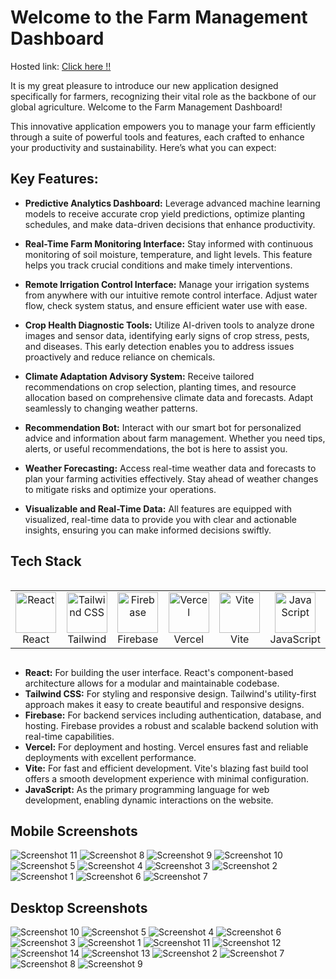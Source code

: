 # Welcome to the Farm Management Dashboard
Hosted link: [Click here !!](https://code-craftor.vercel.app)

It is my great pleasure to introduce our new application designed specifically for farmers, recognizing their vital role as the backbone of our global agriculture. Welcome to the Farm Management Dashboard!

This innovative application empowers you to manage your farm efficiently through a suite of powerful tools and features, each crafted to enhance your productivity and sustainability. Here’s what you can expect:

## Key Features:

- **Predictive Analytics Dashboard:** Leverage advanced machine learning models to receive accurate crop yield predictions, optimize planting schedules, and make data-driven decisions that enhance productivity.

- **Real-Time Farm Monitoring Interface:** Stay informed with continuous monitoring of soil moisture, temperature, and light levels. This feature helps you track crucial conditions and make timely interventions.

- **Remote Irrigation Control Interface:** Manage your irrigation systems from anywhere with our intuitive remote control interface. Adjust water flow, check system status, and ensure efficient water use with ease.

- **Crop Health Diagnostic Tools:** Utilize AI-driven tools to analyze drone images and sensor data, identifying early signs of crop stress, pests, and diseases. This early detection enables you to address issues proactively and reduce reliance on chemicals.

- **Climate Adaptation Advisory System:** Receive tailored recommendations on crop selection, planting times, and resource allocation based on comprehensive climate data and forecasts. Adapt seamlessly to changing weather patterns.

- **Recommendation Bot:** Interact with our smart bot for personalized advice and information about farm management. Whether you need tips, alerts, or useful recommendations, the bot is here to assist you.

- **Weather Forecasting:** Access real-time weather data and forecasts to plan your farming activities effectively. Stay ahead of weather changes to mitigate risks and optimize your operations.

- **Visualizable and Real-Time Data:** All features are equipped with visualized, real-time data to provide you with clear and actionable insights, ensuring you can make informed decisions swiftly.


## Tech Stack

<div style="display: flex; align-items: flex-start; align: center">
  <table align="center">
    <tr>
      <td align="center" width="96">
        <img src="https://techstack-generator.vercel.app/react-icon.svg" alt="React" width="65" height="65" />
        <br>React
      </td>
      <td align="center" width="96">
        <img src="https://skillicons.dev/icons?i=tailwind" width="65" height="65" alt="Tailwind CSS" />
        <br>Tailwind
      </td>
      <td align="center" width="96">
        <img src="https://skillicons.dev/icons?i=firebase" width="65" height="65" alt="Firebase" />
        <br>Firebase
      </td>
      <td align="center" width="96">
        <img src="https://skillicons.dev/icons?i=vercel" width="65" height="65" alt="Vercel" />
        <br>Vercel
      </td>
      <td align="center" width="96">
        <img src="https://skillicons.dev/icons?i=vite" width="65" height="65" alt="Vite" />
        <br>Vite
      </td>
      <td align="center" width="96">
        <img src="https://techstack-generator.vercel.app/js-icon.svg" alt="JavaScript" width="65" height="65" />
        <br>JavaScript
      </td>
    </tr>
  </table>
  <br><br>
</div>

- **React:** For building the user interface. React's component-based architecture allows for a modular and maintainable codebase.
- **Tailwind CSS:** For styling and responsive design. Tailwind's utility-first approach makes it easy to create beautiful and responsive designs.
- **Firebase:** For backend services including authentication, database, and hosting. Firebase provides a robust and scalable backend solution with real-time capabilities.
- **Vercel:** For deployment and hosting. Vercel ensures fast and reliable deployments with excellent performance.
- **Vite:** For fast and efficient development. Vite's blazing fast build tool offers a smooth development experience with minimal configuration.
- **JavaScript:** As the primary programming language for web development, enabling dynamic interactions on the website.


## Mobile Screenshots
 ![Screenshot 11](https://drive.google.com/uc?export=view&id=1VaO5WQMiiGdHSozw0qFbOFA4E8K1ddzX)
 ![Screenshot 8](https://drive.google.com/uc?export=view&id=1FZ8HtDuc79-_TMlDgFFRHV80ZqkFWNQ4)
 ![Screenshot 9](https://drive.google.com/uc?export=view&id=1mzyx11TepupU-gADtRscAulqUsLAibYg)
 ![Screenshot 10](https://drive.google.com/uc?export=view&id=1VcZz_wCy1lpcZp9CVq_IQzIsbKHnkNg5)
 ![Screenshot 5](https://drive.google.com/uc?export=view&id=1woTQ-kNYgGjVpAGMdWj600Q4Rcqd8EEi)
![Screenshot 4](https://drive.google.com/uc?export=view&id=1R39R61Ei35nWwjtlrzHSyhu0vXeANvnK)
 ![Screenshot 3](https://drive.google.com/uc?export=view&id=1Esh47HNqqT1Q-BeIMr4jX0W7yzU1sh12)
![Screenshot 2](https://drive.google.com/uc?export=view&id=1m5T8ng245U4y3o7gKt5auSSRThIXNBrf)
![Screenshot 1](https://drive.google.com/uc?export=view&id=1ifnRUtN-4kD4Nn_R368AYFqEUkkZ-jQ9)
![Screenshot 6](https://drive.google.com/uc?export=view&id=1dq6nHhVFqEvxIks2vQIWse5de3Isa72U)
![Screenshot 7](https://drive.google.com/uc?export=view&id=1dSQ_l-F3AJkKRMdlTPFz1p2i29SqrTH-)

## Desktop Screenshots
![Screenshot 10](https://drive.google.com/uc?export=view&id=1gICgZO0x35zFZhulBzwSkI8X-otvA6fx)
 ![Screenshot 5](https://drive.google.com/uc?export=view&id=1HyglDTvOkm6zvqE4kFA8lTRLdf5A4FP5)
 ![Screenshot 4](https://drive.google.com/uc?export=view&id=1zLSTUN6__aTdEcKIKwXUwlKN5TGZcAyI)
 ![Screenshot 6](https://drive.google.com/uc?export=view&id=1Dv9tSHG0-vLtKUsHjD2gxUSag-2fE4Vo)
 ![Screenshot 3](https://drive.google.com/uc?export=view&id=1AKnrU3ul3UDljdMg2a7dapFbavdfgncR)
 ![Screenshot 1](https://drive.google.com/uc?export=view&id=17KUBqTiZXCDiVyrVN4Wj9boGZPSErm0l)
![Screenshot 11](https://drive.google.com/uc?export=view&id=1vQF9gjx9cwGJcUzAERoFmcDsvaqpmY9T)
 ![Screenshot 12](https://drive.google.com/uc?export=view&id=1XXrMAaAGjHFtkyPcukditBeK3szKZplO)
![Screenshot 14](https://drive.google.com/uc?export=view&id=1l9jJC-Ytj2iaCPSEwZo5hDZUtJnO5hIK)
 ![Screenshot 13](https://drive.google.com/uc?export=view&id=1eINZaFP0a3Tb9VOiivqJYuVh3WJ1tFMt)
 ![Screenshot 2](https://drive.google.com/uc?export=view&id=1CdY7aLspstojmq3Pt0fzNHabr_Ty7oxm)
 ![Screenshot 7](https://drive.google.com/uc?export=view&id=1NCne0ulWyZzAZXU39i02PGDPC_pAjBoh)
![Screenshot 8](https://drive.google.com/uc?export=view&id=1DFSj4OW-2Is5bjEvApRTrRcX2SbUqlig)
![Screenshot 9](https://drive.google.com/uc?export=view&id=1CYhDPBJenqB246rZI585Y1QrG2XfbX1i)
